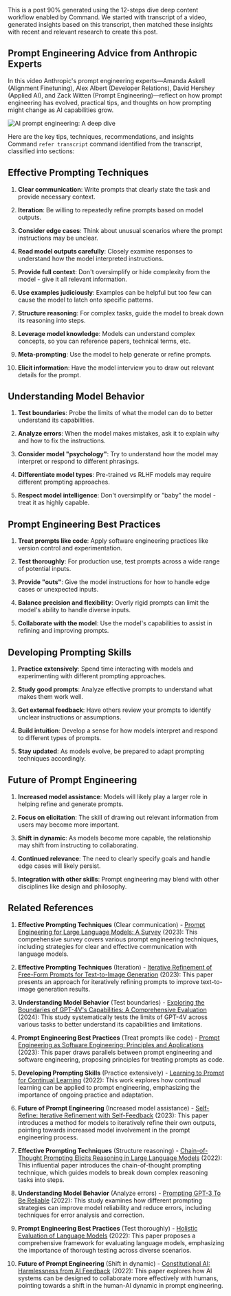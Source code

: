 This is a post 90% generated using the 12-steps dive deep content workflow enabled by Command. We started with transcript of a video, generated insights based on this transcript, then matched these insights with recent and relevant research to create this post.

## Prompt Engineering Advice from Anthropic Experts

In this video Anthropic's prompt engineering experts—Amanda Askell (Alignment Finetuning), Alex Albert (Developer Relations), David Hershey (Applied AI), and Zack Witten (Prompt Engineering)—reflect on how prompt engineering has evolved, practical tips, and thoughts on how prompting might change as AI capabilities grow.

![AI prompt engineering: A deep dive](https://www.youtube.com/watch?v=T9aRN5JkmL8&t=2s) 

Here are the key tips, techniques, recommendations, and insights Command `refer transcript` command identified from the transcript, classified into sections:

## Effective Prompting Techniques

1. **Clear communication**: Write prompts that clearly state the task and provide necessary context.

2. **Iteration**: Be willing to repeatedly refine prompts based on model outputs.

3. **Consider edge cases**: Think about unusual scenarios where the prompt instructions may be unclear.

4. **Read model outputs carefully**: Closely examine responses to understand how the model interpreted instructions.

5. **Provide full context**: Don't oversimplify or hide complexity from the model - give it all relevant information.

6. **Use examples judiciously**: Examples can be helpful but too few can cause the model to latch onto specific patterns.

7. **Structure reasoning**: For complex tasks, guide the model to break down its reasoning into steps.

8. **Leverage model knowledge**: Models can understand complex concepts, so you can reference papers, technical terms, etc.

9. **Meta-prompting**: Use the model to help generate or refine prompts.

10. **Elicit information**: Have the model interview you to draw out relevant details for the prompt.

## Understanding Model Behavior

1. **Test boundaries**: Probe the limits of what the model can do to better understand its capabilities.

2. **Analyze errors**: When the model makes mistakes, ask it to explain why and how to fix the instructions.

3. **Consider model "psychology"**: Try to understand how the model may interpret or respond to different phrasings.

4. **Differentiate model types**: Pre-trained vs RLHF models may require different prompting approaches.

5. **Respect model intelligence**: Don't oversimplify or "baby" the model - treat it as highly capable.

## Prompt Engineering Best Practices

1. **Treat prompts like code**: Apply software engineering practices like version control and experimentation.

2. **Test thoroughly**: For production use, test prompts across a wide range of potential inputs.

3. **Provide "outs"**: Give the model instructions for how to handle edge cases or unexpected inputs.

4. **Balance precision and flexibility**: Overly rigid prompts can limit the model's ability to handle diverse inputs.

5. **Collaborate with the model**: Use the model's capabilities to assist in refining and improving prompts.

## Developing Prompting Skills

1. **Practice extensively**: Spend time interacting with models and experimenting with different prompting approaches.

2. **Study good prompts**: Analyze effective prompts to understand what makes them work well.

3. **Get external feedback**: Have others review your prompts to identify unclear instructions or assumptions.

4. **Build intuition**: Develop a sense for how models interpret and respond to different types of prompts.

5. **Stay updated**: As models evolve, be prepared to adapt prompting techniques accordingly.

## Future of Prompt Engineering

1. **Increased model assistance**: Models will likely play a larger role in helping refine and generate prompts.

2. **Focus on elicitation**: The skill of drawing out relevant information from users may become more important.

3. **Shift in dynamic**: As models become more capable, the relationship may shift from instructing to collaborating.

4. **Continued relevance**: The need to clearly specify goals and handle edge cases will likely persist.

5. **Integration with other skills**: Prompt engineering may blend with other disciplines like design and philosophy.

## Related References

1. **Effective Prompting Techniques** (Clear communication) - [Prompt Engineering for Large Language Models: A Survey](https://arxiv.org/abs/2307.10169) (2023): This comprehensive survey covers various prompt engineering techniques, including strategies for clear and effective communication with language models.

2. **Effective Prompting Techniques** (Iteration) - [Iterative Refinement of Free-Form Prompts for Text-to-Image Generation](https://arxiv.org/abs/2309.03407) (2023): This paper presents an approach for iteratively refining prompts to improve text-to-image generation results.

3. **Understanding Model Behavior** (Test boundaries) - [Exploring the Boundaries of GPT-4V's Capabilities: A Comprehensive Evaluation](https://arxiv.org/abs/2402.01915) (2024): This study systematically tests the limits of GPT-4V across various tasks to better understand its capabilities and limitations.

4. **Prompt Engineering Best Practices** (Treat prompts like code) - [Prompt Engineering as Software Engineering: Principles and Applications](https://arxiv.org/abs/2311.13184) (2023): This paper draws parallels between prompt engineering and software engineering, proposing principles for treating prompts as code.

5. **Developing Prompting Skills** (Practice extensively) - [Learning to Prompt for Continual Learning](https://arxiv.org/abs/2112.08654) (2022): This work explores how continual learning can be applied to prompt engineering, emphasizing the importance of ongoing practice and adaptation.

6. **Future of Prompt Engineering** (Increased model assistance) - [Self-Refine: Iterative Refinement with Self-Feedback](https://arxiv.org/abs/2303.17651) (2023): This paper introduces a method for models to iteratively refine their own outputs, pointing towards increased model involvement in the prompt engineering process.

7. **Effective Prompting Techniques** (Structure reasoning) - [Chain-of-Thought Prompting Elicits Reasoning in Large Language Models](https://arxiv.org/abs/2201.11903) (2022): This influential paper introduces the chain-of-thought prompting technique, which guides models to break down complex reasoning tasks into steps.

8. **Understanding Model Behavior** (Analyze errors) - [Prompting GPT-3 To Be Reliable](https://arxiv.org/abs/2210.09150) (2022): This study examines how different prompting strategies can improve model reliability and reduce errors, including techniques for error analysis and correction.

9. **Prompt Engineering Best Practices** (Test thoroughly) - [Holistic Evaluation of Language Models](https://arxiv.org/abs/2211.09110) (2022): This paper proposes a comprehensive framework for evaluating language models, emphasizing the importance of thorough testing across diverse scenarios.

10. **Future of Prompt Engineering** (Shift in dynamic) - [Constitutional AI: Harmlessness from AI Feedback](https://arxiv.org/abs/2212.08073) (2022): This paper explores how AI systems can be designed to collaborate more effectively with humans, pointing towards a shift in the human-AI dynamic in prompt engineering.